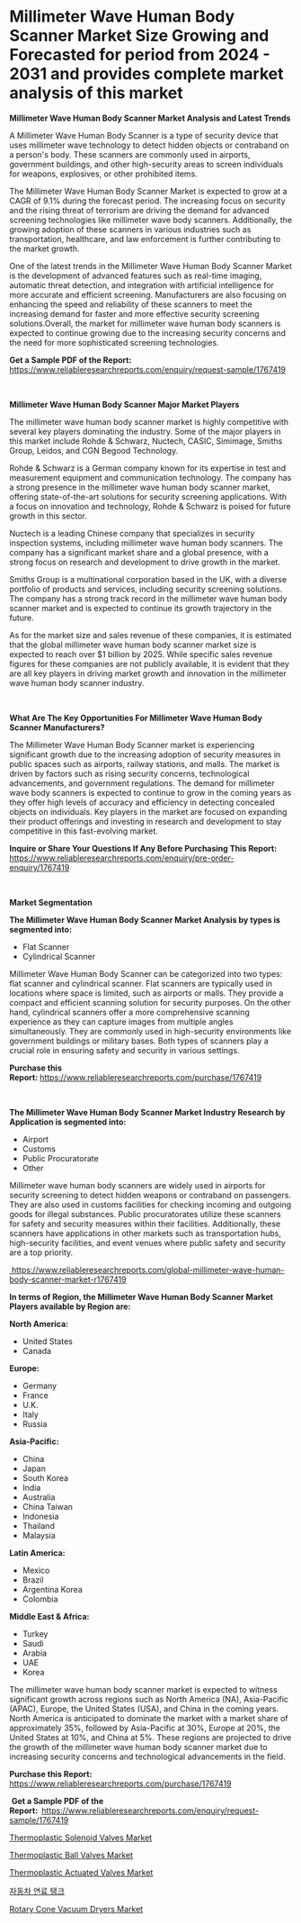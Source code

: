 <p><h1>Millimeter Wave Human Body Scanner Market Size Growing and Forecasted for period from 2024 - 2031 and provides complete market analysis of this market</h1></p><p><strong>Millimeter Wave Human Body Scanner Market Analysis and Latest Trends</strong></p>
<p><p>A Millimeter Wave Human Body Scanner is a type of security device that uses millimeter wave technology to detect hidden objects or contraband on a person's body. These scanners are commonly used in airports, government buildings, and other high-security areas to screen individuals for weapons, explosives, or other prohibited items.</p><p>The Millimeter Wave Human Body Scanner Market is expected to grow at a CAGR of 9.1% during the forecast period. The increasing focus on security and the rising threat of terrorism are driving the demand for advanced screening technologies like millimeter wave body scanners. Additionally, the growing adoption of these scanners in various industries such as transportation, healthcare, and law enforcement is further contributing to the market growth.</p><p>One of the latest trends in the Millimeter Wave Human Body Scanner Market is the development of advanced features such as real-time imaging, automatic threat detection, and integration with artificial intelligence for more accurate and efficient screening. Manufacturers are also focusing on enhancing the speed and reliability of these scanners to meet the increasing demand for faster and more effective security screening solutions.Overall, the market for millimeter wave human body scanners is expected to continue growing due to the increasing security concerns and the need for more sophisticated screening technologies.</p></p>
<p><strong>Get a Sample PDF of the Report:&nbsp;</strong> <a href="https://www.reliableresearchreports.com/enquiry/request-sample/1767419">https://www.reliableresearchreports.com/enquiry/request-sample/1767419</a></p>
<p>&nbsp;</p>
<p><strong>Millimeter Wave Human Body Scanner Major Market Players</strong></p>
<p><p>The millimeter wave human body scanner market is highly competitive with several key players dominating the industry. Some of the major players in this market include Rohde & Schwarz, Nuctech, CASIC, Simimage, Smiths Group, Leidos, and CGN Begood Technology.</p><p>Rohde & Schwarz is a German company known for its expertise in test and measurement equipment and communication technology. The company has a strong presence in the millimeter wave human body scanner market, offering state-of-the-art solutions for security screening applications. With a focus on innovation and technology, Rohde & Schwarz is poised for future growth in this sector.</p><p>Nuctech is a leading Chinese company that specializes in security inspection systems, including millimeter wave human body scanners. The company has a significant market share and a global presence, with a strong focus on research and development to drive growth in the market.</p><p>Smiths Group is a multinational corporation based in the UK, with a diverse portfolio of products and services, including security screening solutions. The company has a strong track record in the millimeter wave human body scanner market and is expected to continue its growth trajectory in the future.</p><p>As for the market size and sales revenue of these companies, it is estimated that the global millimeter wave human body scanner market size is expected to reach over $1 billion by 2025. While specific sales revenue figures for these companies are not publicly available, it is evident that they are all key players in driving market growth and innovation in the millimeter wave human body scanner industry.</p></p>
<p>&nbsp;</p>
<p><strong>What Are The Key Opportunities For Millimeter Wave Human Body Scanner Manufacturers?</strong></p>
<p><p>The Millimeter Wave Human Body Scanner market is experiencing significant growth due to the increasing adoption of security measures in public spaces such as airports, railway stations, and malls. The market is driven by factors such as rising security concerns, technological advancements, and government regulations. The demand for millimeter wave body scanners is expected to continue to grow in the coming years as they offer high levels of accuracy and efficiency in detecting concealed objects on individuals. Key players in the market are focused on expanding their product offerings and investing in research and development to stay competitive in this fast-evolving market.</p></p>
<p><strong>Inquire or Share Your Questions If Any Before Purchasing This Report:</strong> <a href="https://www.reliableresearchreports.com/enquiry/pre-order-enquiry/1767419">https://www.reliableresearchreports.com/enquiry/pre-order-enquiry/1767419</a></p>
<p>&nbsp;</p>
<p><strong>Market Segmentation</strong></p>
<p><strong>The Millimeter Wave Human Body Scanner Market Analysis by types is segmented into:</strong></p>
<p><ul><li>Flat Scanner</li><li>Cylindrical Scanner</li></ul></p>
<p><p>Millimeter Wave Human Body Scanner can be categorized into two types: flat scanner and cylindrical scanner. Flat scanners are typically used in locations where space is limited, such as airports or malls. They provide a compact and efficient scanning solution for security purposes. On the other hand, cylindrical scanners offer a more comprehensive scanning experience as they can capture images from multiple angles simultaneously. They are commonly used in high-security environments like government buildings or military bases. Both types of scanners play a crucial role in ensuring safety and security in various settings.</p></p>
<p><strong>Purchase this Report:&nbsp;</strong><a href="https://www.reliableresearchreports.com/purchase/1767419">https://www.reliableresearchreports.com/purchase/1767419</a></p>
<p>&nbsp;</p>
<p><strong>The Millimeter Wave Human Body Scanner Market Industry Research by Application is segmented into:</strong></p>
<p><ul><li>Airport</li><li>Customs</li><li>Public Procuratorate</li><li>Other</li></ul></p>
<p><p>Millimeter wave human body scanners are widely used in airports for security screening to detect hidden weapons or contraband on passengers. They are also used in customs facilities for checking incoming and outgoing goods for illegal substances. Public procuratorates utilize these scanners for safety and security measures within their facilities. Additionally, these scanners have applications in other markets such as transportation hubs, high-security facilities, and event venues where public safety and security are a top priority.</p></p>
<p><a href="https://www.reliableresearchreports.com/global-millimeter-wave-human-body-scanner-market-r1767419">&nbsp;https://www.reliableresearchreports.com/global-millimeter-wave-human-body-scanner-market-r1767419</a></p>
<p><strong>In terms of Region, the Millimeter Wave Human Body Scanner Market Players available by Region are:</strong></p>
<p>
    <p> <strong> North America: </strong>
        <ul>
            <li>United States</li>
            <li>Canada</li>
        </ul>
        </p> 
    <p> <strong> Europe: </strong>
        <ul>
            <li>Germany</li>
            <li>France</li>
            <li>U.K.</li>
            <li>Italy</li>
            <li>Russia</li>
        </ul>
        </p> 
    <p> <strong> Asia-Pacific: </strong>
        <ul>
            <li>China</li>
            <li>Japan</li>
            <li>South Korea</li>
            <li>India</li>
            <li>Australia</li>
            <li>China Taiwan</li>
            <li>Indonesia</li>
            <li>Thailand</li>
            <li>Malaysia</li>
        </ul>
        </p> 
    <p> <strong> Latin America: </strong>
        <ul>
            <li>Mexico</li>
            <li>Brazil</li>
            <li>Argentina Korea</li>
            <li>Colombia</li>
        </ul>
        </p> 
    <p> <strong> Middle East & Africa: </strong>
        <ul>
            <li>Turkey</li>
            <li>Saudi</li>
            <li>Arabia</li>
            <li>UAE</li>
            <li>Korea</li>
        </ul>
    </p>
    </p>
<p><p>The millimeter wave human body scanner market is expected to witness significant growth across regions such as North America (NA), Asia-Pacific (APAC), Europe, the United States (USA), and China in the coming years. North America is anticipated to dominate the market with a market share of approximately 35%, followed by Asia-Pacific at 30%, Europe at 20%, the United States at 10%, and China at 5%. These regions are projected to drive the growth of the millimeter wave human body scanner market due to increasing security concerns and technological advancements in the field.</p></p>
<p><strong>Purchase this Report: </strong><a href="https://www.reliableresearchreports.com/purchase/1767419">https://www.reliableresearchreports.com/purchase/1767419</a></p>
<p>&nbsp;<strong>Get a Sample PDF of the Report:&nbsp;&nbsp;</strong><a href="https://www.reliableresearchreports.com/enquiry/request-sample/1767419">https://www.reliableresearchreports.com/enquiry/request-sample/1767419</a></p>
<p><strong></strong></p>
<p><p><a href="https://github.com/hannahforsyth9786/Market-Research-Report-List-1/blob/main/thermoplastic-solenoid-valves-market.md">Thermoplastic Solenoid Valves Market</a></p><p><a href="https://github.com/HallieBird1/Market-Research-Report-List-1/blob/main/thermoplastic-ball-valves-market.md">Thermoplastic Ball Valves Market</a></p><p><a href="https://github.com/faisalayoob601/Market-Research-Report-List-1/blob/main/thermoplastic-actuated-valves-market.md">Thermoplastic Actuated Valves Market</a></p><p><a href="https://github.com/muchswr/Market-Research-Report-List-2/blob/main/147063670489.md">자동차 연료 탱크</a></p><p><a href="https://github.com/eliyamanson4561/Market-Research-Report-List-1/blob/main/rotary-cone-vacuum-dryers-market.md">Rotary Cone Vacuum Dryers Market</a></p></p>